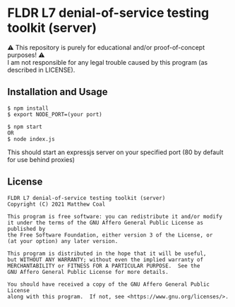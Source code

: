# FLDR L7 denial-of-service testing toolkit (server)

:warning: This repository is purely for educational and/or proof-of-concept purposes! :warning:  
I am not responsible for any legal trouble caused by this program (as described in LICENSE).

## Installation and Usage

```
$ npm install
$ export NODE_PORT=(your port)

$ npm start
OR
$ node index.js
```

This should start an expressjs server on your specified port (80 by default for use behind proxies)

## License

```
FLDR L7 denial-of-service testing toolkit (server)
Copyright (C) 2021 Matthew Coal

This program is free software: you can redistribute it and/or modify
it under the terms of the GNU Affero General Public License as published by
the Free Software Foundation, either version 3 of the License, or
(at your option) any later version.

This program is distributed in the hope that it will be useful,
but WITHOUT ANY WARRANTY; without even the implied warranty of
MERCHANTABILITY or FITNESS FOR A PARTICULAR PURPOSE.  See the
GNU Affero General Public License for more details.

You should have received a copy of the GNU Affero General Public License
along with this program.  If not, see <https://www.gnu.org/licenses/>.
```
